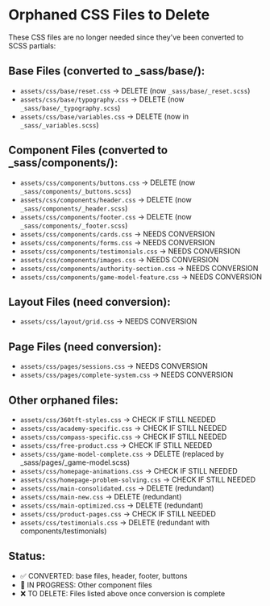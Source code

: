 # Orphaned CSS Files to Delete

These CSS files are no longer needed since they've been converted to SCSS partials:

## Base Files (converted to _sass/base/):
- `assets/css/base/reset.css` → DELETE (now `_sass/base/_reset.scss`)
- `assets/css/base/typography.css` → DELETE (now `_sass/base/_typography.scss`)
- `assets/css/base/variables.css` → DELETE (now in `_sass/_variables.scss`)

## Component Files (converted to _sass/components/):
- `assets/css/components/buttons.css` → DELETE (now `_sass/components/_buttons.scss`)
- `assets/css/components/header.css` → DELETE (now `_sass/components/_header.scss`)
- `assets/css/components/footer.css` → DELETE (now `_sass/components/_footer.scss`)
- `assets/css/components/cards.css` → NEEDS CONVERSION
- `assets/css/components/forms.css` → NEEDS CONVERSION
- `assets/css/components/testimonials.css` → NEEDS CONVERSION
- `assets/css/components/images.css` → NEEDS CONVERSION
- `assets/css/components/authority-section.css` → NEEDS CONVERSION
- `assets/css/components/game-model-feature.css` → NEEDS CONVERSION

## Layout Files (need conversion):
- `assets/css/layout/grid.css` → NEEDS CONVERSION

## Page Files (need conversion):
- `assets/css/pages/sessions.css` → NEEDS CONVERSION
- `assets/css/pages/complete-system.css` → NEEDS CONVERSION

## Other orphaned files:
- `assets/css/360tft-styles.css` → CHECK IF STILL NEEDED
- `assets/css/academy-specific.css` → CHECK IF STILL NEEDED
- `assets/css/compass-specific.css` → CHECK IF STILL NEEDED
- `assets/css/free-product.css` → CHECK IF STILL NEEDED
- `assets/css/game-model-complete.css` → DELETE (replaced by _sass/pages/_game-model.scss)
- `assets/css/homepage-animations.css` → CHECK IF STILL NEEDED
- `assets/css/homepage-problem-solving.css` → CHECK IF STILL NEEDED
- `assets/css/main-consolidated.css` → DELETE (redundant)
- `assets/css/main-new.css` → DELETE (redundant)
- `assets/css/main-optimized.css` → DELETE (redundant)
- `assets/css/product-pages.css` → CHECK IF STILL NEEDED
- `assets/css/testimonials.css` → DELETE (redundant with components/testimonials)

## Status:
- ✅ CONVERTED: base files, header, footer, buttons
- 🔄 IN PROGRESS: Other component files
- ❌ TO DELETE: Files listed above once conversion is complete